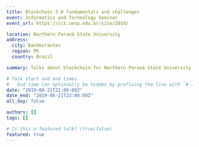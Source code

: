 ```yaml
---
title: Blockchain 3.0 fundamentals and challenges
event: Informatics and Technology Seminar
event_url: https://cct.uenp.edu.br/site/2019/

location: Northern Paraná State University
address:
  city: Bandeirantes
  region: PR
  country: Brazil

summary: Talks about blockchain for Northern Paraná State University

# Talk start and end times.
#   End time can optionally be hidden by prefixing the line with `#`.
date: "2019-08-21T21:00:00Z"
date_end: "2019-06-21T22:00:00Z"
all_day: false

authors: []
tags: []

# Is this a featured talk? (true/false)
featured: true
---
```

